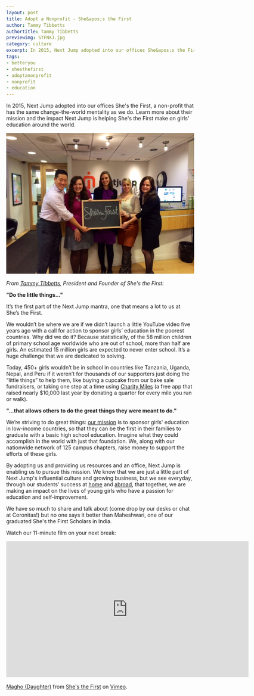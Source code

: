 ```yaml
---
layout: post
title: Adopt a Nonprofit - She&apos;s the First
author: Tammy Tibbetts
authortitle: Tammy Tibbetts
previewimg: STFNXJ.jpg
category: culture
excerpt: In 2015, Next Jump adopted into our offices She&apos;s the First, a non-profit that has the same change-the-world mentality as we do.  Learn more about their mission and the impact Next Jump is helping She's the First make on girls' education around the world.
tags:
- betteryou
- shesthefirst
- adoptanonprofit
- nonprofit
- education
---
```


In 2015, Next Jump adopted into our offices She&apos;s the First, a non-profit that has the same change-the-world mentality as we do.  Learn more about their mission and the impact Next Jump is helping She's the First make on girls' education around the world.

![The She's The First team with Charlie & Meghan](/images/STFNXJ.jpg)

*From <a href="http://www.shesthefirst.org/about/#people" target="_blank">Tammy Tibbetts</a>, President and Founder of She's the First:*

<b>"Do the little things..."</b>

It’s the first part of the Next Jump mantra, one that means a lot to us at She’s the First.

We wouldn’t be where we are if we didn’t launch a little YouTube video five years ago with a call for action to sponsor girls’ education in the poorest countries. Why did we do it?  Because statistically, of the 58 million children of primary school age worldwide who are out of school, more than half are girls. An estimated 15 million girls are expected to never enter school. It’s a huge challenge that we are dedicated to solving.

Today, 450+ girls wouldn’t be in school in countries like Tanzania, Uganda, Nepal, and Peru if it weren’t for thousands of our supporters just doing the “little things” to help them, like buying a cupcake from our bake sale fundraisers, or taking one step at a time using <a href="http://sweatforstf.shesthefirst.org/charity-miles" target="_blank">Charity Miles</a> (a free app that raised nearly $10,000 last year by donating a quarter for every mile you run or walk).

<b>"...that allows others to do the great things they were meant to do."</b>

We’re striving to do great things: <a href="http://www.shesthefirst.org/about/#misson" target="_blank">our mission</a> is to sponsor girls&apos; education in low-income countries, so that they can be the first in their families to graduate with a basic high school education. Imagine what they could accomplish in the world with just that foundation.  We, along with our nationwide network of 125 campus chapters, raise money to support the efforts of these girls.

By adopting us and providing us resources and an office, Next Jump is enabling us to pursue this mission.  We know that we are just a little part of Next Jump&apos;s influential culture and growing business, but we see everyday, through our students’ success at <a href="http://www.shesthefirst.org/campus-chapters/">home</a> and <a href="http://www.shesthefirst.org/meet-the-scholars/">abroad</a>, that together, we are making an impact on the lives of young girls who have a passion for education and self-improvement.

We have so much to share and talk about (come drop by our desks or chat at Coronitas!) but no one says it better than Maheshwari, one of our graduated She&apos;s the First Scholars in India.

Watch our 11-minute film on your next break:

<iframe src="https://player.vimeo.com/video/62444568" width="650" height="365" frameborder="0" webkitallowfullscreen mozallowfullscreen allowfullscreen></iframe> <p><a href="https://vimeo.com/62444568">Magho (Daughter)</a> from <a href="https://vimeo.com/shesthefirst">She&#039;s the First</a> on <a href="https://vimeo.com">Vimeo</a>.</p>
